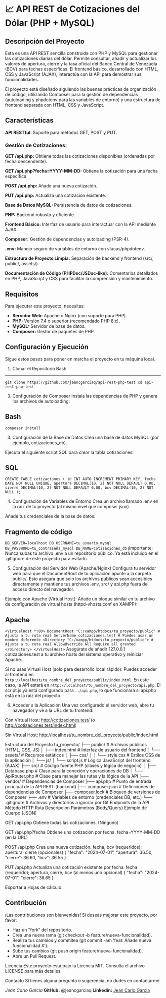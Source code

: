 # 📈 API REST de Cotizaciones del Dólar (PHP + MySQL)
## Descripción del Proyecto
Esta es una API REST sencilla construida con PHP y MySQL para gestionar las cotizaciones diarias del dólar. Permite consultar, añadir y actualizar los valores de apertura, cierre y la tasa oficial del Banco Central de Venezuela (BCV) para fechas específicas. El frontend básico, desarrollado con HTML, CSS y JavaScript (AJAX), interactúa con la API para demostrar sus funcionalidades.

El proyecto está diseñado siguiendo las buenas prácticas de organización de código, utilizando Composer para la gestión de dependencias (autoloading y phpdotenv para las variables de entorno) y una estructura de frontend separada con HTML, CSS y JavaScript.

## Características
**API RESTful:** Soporte para métodos GET, POST y PUT.

### Gestión de Cotizaciones:

**GET /api.php:** Obtiene todas las cotizaciones disponibles (ordenadas por fecha descendente).

**GET /api.php?fecha=YYYY-MM-DD:** Obtiene la cotización para una fecha específica.

**POST /api.php:** Añade una nueva cotización.

**PUT /api.php:** Actualiza una cotización existente.

**Base de Datos MySQL:** Persistencia de datos de cotizaciones.

**PHP:** Backend robusto y eficiente.

**Frontend Básico:** Interfaz de usuario para interactuar con la API mediante AJAX.

**Composer:** Gestión de dependencias y autoloading (PSR-4).

**.env:** Manejo seguro de variables de entorno con vlucas/phpdotenv.

**Estructura de Proyecto Limpia:** Separación de backend y frontend (src/, public/, assets/).

**Documentación de Código (PHPDoc/JSDoc-like):** Comentarios detallados en PHP, JavaScript y CSS para facilitar la comprensión y mantenimiento.

## Requisitos
Para ejecutar este proyecto, necesitas:

- **Servidor Web:** Apache o Nginx (con soporte para PHP).
- **PHP:** Versión 7.4 o superior (recomendado PHP 8.x).
- **MySQL:** Servidor de base de datos.
- **Composer:** Gestor de paquetes de PHP.

## Configuración y Ejecución
Sigue estos pasos para poner en marcha el proyecto en tu máquina local.

1. Clonar el Repositorio
Bash
---
`git clone https://github.com/jeancgarciaq/api-rest-php-test
 cd api-rest-php-test`

3. Configuración de Composer
  Instala las dependencias de PHP y genera los archivos de autoloading:

Bash
---
`composer install`
  
3. Configuración de la Base de Datos
Crea una base de datos MySQL (por ejemplo, cotizaciones_db).

Ejecuta el siguiente script SQL para crear la tabla cotizaciones:

SQL
---
`CREATE TABLE cotizaciones (
    id INT AUTO_INCREMENT PRIMARY KEY,
    fecha DATE NOT NULL UNIQUE,
    apertura DECIMAL(10, 2) NOT NULL DEFAULT 0.00,
    cierre DECIMAL(10, 2) NOT NULL DEFAULT 0.00,
    bcv DECIMAL(10, 2) NOT NULL
);`

4. Configuración de Variables de Entorno
Crea un archivo llamado .env en la raíz de tu proyecto (al mismo nivel que composer.json).

Añade tus credenciales de la base de datos:

Fragmento de código
---
`DB_SERVER=localhost
DB_USERNAME=tu_usuario_mysql
DB_PASSWORD=tu_contraseña_mysql
DB_NAME=cotizaciones_db`
¡Importante: Nunca subas tu archivo .env a un repositorio público. Ya está incluido en el .gitignore de este proyecto para evitarlo.

5. Configuración del Servidor Web (Apache/Nginx)
Configura tu servidor web para que el DocumentRoot de tu aplicación apunte a la carpeta public/. Esto asegura que solo los archivos públicos sean accesibles directamente y mantiene tus archivos .env, src/ y api.php fuera del acceso directo del navegador.

Ejemplo con Apache (Virtual Host):
Añade un bloque similar en tu archivo de configuración de virtual hosts (httpd-vhosts.conf en XAMPP):

Apache
---
`<VirtualHost *:80>
    DocumentRoot "C:/xampp/htdocs/tu_proyecto/public" # Ajusta a tu ruta real
    ServerName cotizaciones.test # Puedes usar un nombre diferente
    <Directory "C:/xampp/htdocs/tu_proyecto/public"> # Ajusta a tu ruta real
        AllowOverride All
        Require all granted
    </Directory>
</VirtualHost>`
Asegúrate de añadir 127.0.0.1 cotizaciones.test a tu archivo hosts del sistema operativo y reiniciar Apache.

Si no usas Virtual Host (solo para desarrollo local rápido):
Puedes acceder al frontend en `http://localhost/tu_nombre_del_proyecto/public/index.html`. En este caso, la API estará en `http://localhost/tu_nombre_del_proyecto/api.php`. El script.js ya está configurado para `../api.php`, lo que funcionará si api.php está en la raíz del proyecto.

6. Acceder a la Aplicación
Una vez configurado el servidor web, abre tu navegador y ve a la URL de tu frontend:

Con Virtual Host: http://cotizaciones.test/ (o http://cotizaciones.test/index.html)

Sin Virtual Host: http://localhost/tu_nombre_del_proyecto/public/index.html

Estructura del Proyecto
tu_proyecto/
├── public/                 # Archivos públicos (HTML, CSS, JS)
│   ├── index.html          # Interfaz de usuario del frontend
│   └── assets/             # Recursos estáticos
│       ├── css/
│       │   └── style.css   # Estilos CSS de la aplicación
│       └── js/
│           └── script.js   # Lógica JavaScript del frontend (AJAX)
├── src/                    # Código fuente PHP (clases y lógica de negocio)
│   ├── Database.php        # Clase para la conexión y operaciones de DB
│   └── ApiRouter.php       # Clase para manejar las rutas y la lógica de la API
├── vendor/                 # Dependencias de Composer
├── api.php                 # Punto de entrada principal de la API REST (backend)
├── composer.json           # Definiciones de dependencias de Composer
├── composer.lock           # Bloqueo de versiones de Composer
├── .env                    # Variables de entorno (credenciales DB, etc.)
└── .gitignore              # Archivos y directorios a ignorar por Git
Endpoints de la API
Método HTTP
Ruta
Descripción
Parámetros (Body/Query)
Ejemplo de Cuerpo (JSON)

GET
/api.php
Obtiene todas las cotizaciones.
(Ninguno)

GET
/api.php?fecha
Obtiene una cotización por fecha.
fecha=YYYY-MM-DD (en la URL)

POST
/api.php
Crea una nueva cotización.
fecha, bcv (requeridos); apertura, cierre (opcionales)
{ "fecha": "2024-07-01", "apertura": 36.50, "cierre": 36.60, "bcv": 36.55 }

PUT
/api.php
Actualiza una cotización existente por fecha.
fecha (requerido); apertura, cierre, bcv (al menos uno opcional)
{ "fecha": "2024-07-01", "cierre": 36.65 }

Exportar a Hojas de cálculo

## Contribución
¡Las contribuciones son bienvenidas! Si deseas mejorar este proyecto, por favor:

- Haz un "fork" del repositorio.
- Crea una nueva rama (git checkout -b feature/nueva-funcionalidad).
- Realiza tus cambios y commitea (git commit -am 'feat: Añade nueva funcionalidad X').
- Sube tus cambios (git push origin feature/nueva-funcionalidad).
- Abre un Pull Request.

Licencia
Este proyecto está bajo la Licencia MIT. Consulta el archivo LICENSE para más detalles.

Contacto
Si tienes alguna pregunta o sugerencia, no dudes en contactarme:

_Jean Carlo Garcia_
**GitHub:** @jeancgarciaq
**Linkedin:** [Jean Carlo Garcia](https://linkedin.com/in/jean-carlo-garcia-quinones)
